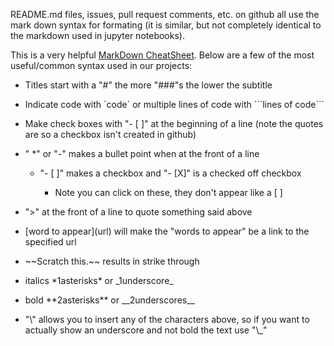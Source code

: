 README.md files, issues, pull request comments, etc. on github all use the mark down syntax for formating (it is similar, but not completely identical to the markdown used in jupyter notebooks).

This is a very helpful [<span class="underline">MarkDown CheatSheet</span>](https://github.com/adam-p/markdown-here/wiki/Markdown-Cheatsheet). Below are a few of the most useful/common syntax used in our projects:

- Titles start with a "\#" the more "\#\#\#"s the lower the subtitle

- Indicate code with \`code\` or multiple lines of code with \`\`\`lines of code\`\`\`

- Make check boxes with "- \[ \]" at the beginning of a line (note the quotes are so a checkbox isn't created in github)

- " \*" or "-" makes a bullet point when at the front of a line

  - "- \[ \]" makes a checkbox and "- \[X\]" is a checked off checkbox

    - Note you can click on these, they don't appear like a \[ \]

- "&gt;" at the front of a line to quote something said above

- \[word to appear\](url) will make the "words to appear" be a link to the specified url

- \~\~Scratch this.\~\~ results in strike through

- italics \*1asterisks\* or \_1underscore\_

- bold \*\*2asterisks\*\* or \_\_2underscores\_\_

- \"\\\" allows you to insert any of the characters above, so if you want to actually show an underscore and not bold the text use \"\\\_\"
